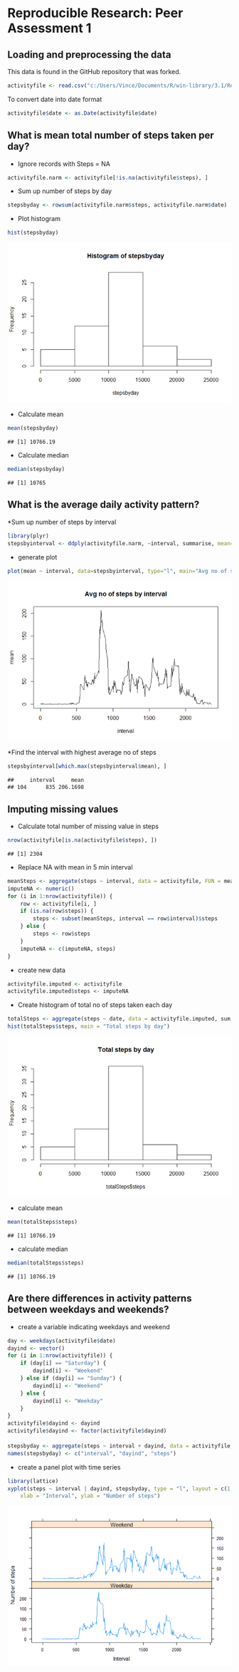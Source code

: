 # Reproducible Research: Peer Assessment 1


## Loading and preprocessing the data

This data is found in the GitHub repository that was forked.


```r
activityfile <- read.csv("c:/Users/Vince/Documents/R/win-library/3.1/ReproducibleR/RepData_PeerAssessment1/activity/activity.csv")
```

To convert date into date format


```r
activityfile$date <- as.Date(activityfile$date)
```

## What is mean total number of steps taken per day?

* Ignore records with Steps = NA

```r
activityfile.narm <- activityfile[!is.na(activityfile$steps), ]
```

* Sum up number of steps by day

```r
stepsbyday <- rowsum(activityfile.narm$steps, activityfile.narm$date)
```

* Plot histogram

```r
hist(stepsbyday)
```

![](PA1_template_files/figure-html/unnamed-chunk-5-1.png) 

* Calculate mean

```r
mean(stepsbyday)
```

```
## [1] 10766.19
```

* Calculate median

```r
median(stepsbyday)
```

```
## [1] 10765
```


## What is the average daily activity pattern?

*Sum up number of steps by interval

```r
library(plyr)
stepsbyinterval <- ddply(activityfile.narm, ~interval, summarise, mean=mean(steps))
```

* generate plot

```r
plot(mean ~ interval, data=stepsbyinterval, type="l", main="Avg no of steps by interval")
```

![](PA1_template_files/figure-html/unnamed-chunk-9-1.png) 

*Find the interval with highest average no of steps


```r
stepsbyinterval[which.max(stepsbyinterval$mean), ]
```

```
##     interval     mean
## 104      835 206.1698
```


## Imputing missing values

* Calculate total number of missing value in steps

```r
nrow(activityfile[is.na(activityfile$steps), ])
```

```
## [1] 2304
```

* Replace NA with mean in 5 min interval

```r
meanSteps <- aggregate(steps ~ interval, data = activityfile, FUN = mean)
imputeNA <- numeric()
for (i in 1:nrow(activityfile)) {
    row <- activityfile[i, ]
    if (is.na(row$steps)) {
        steps <- subset(meanSteps, interval == row$interval)$steps
    } else {
        steps <- row$steps
    }
    imputeNA <- c(imputeNA, steps)
}
```

* create new data

```r
activityfile.imputed <- activityfile
activityfile.imputed$steps <- imputeNA
```

* Create histogram of total no of steps taken each day

```r
totalSteps <- aggregate(steps ~ date, data = activityfile.imputed, sum, na.rm = TRUE)  
hist(totalSteps$steps, main = "Total steps by day")
```

![](PA1_template_files/figure-html/unnamed-chunk-14-1.png) 

* calculate mean

```r
mean(totalSteps$steps)
```

```
## [1] 10766.19
```

* calculate median

```r
median(totalSteps$steps)
```

```
## [1] 10766.19
```

## Are there differences in activity patterns between weekdays and weekends?

* create a variable indicating weekdays and weekend

```r
day <- weekdays(activityfile$date)
dayind <- vector()
for (i in 1:nrow(activityfile)) {
    if (day[i] == "Saturday") {
        dayind[i] <- "Weekend"
    } else if (day[i] == "Sunday") {
        dayind[i] <- "Weekend"
    } else {
        dayind[i] <- "Weekday"
    }
}
activityfile$dayind <- dayind
activityfile$dayind <- factor(activityfile$dayind)

stepsbyday <- aggregate(steps ~ interval + dayind, data = activityfile, mean)
names(stepsbyday) <- c("interval", "dayind", "steps")
```

* create a panel plot with time series

```r
library(lattice)
xyplot(steps ~ interval | dayind, stepsbyday, type = "l", layout = c(1, 2), 
    xlab = "Interval", ylab = "Number of steps")
```

![](PA1_template_files/figure-html/unnamed-chunk-18-1.png) 



